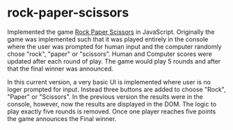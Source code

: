 # rock-paper-scissors
Implemented the game [Rock Paper Scissors](https://www.wikihow.com/Play-Rock,-Paper,-Scissors) in JavaScript. Originally the game was implemented such that it was played entirely in the console where the user was prompted for human input and the computer randomly chose "rock", "paper" or "scissors". Human and Computer scores were updated after each round of play. The game would play 5 rounds and after that the final winner was announced. 

In this current version, a very basic UI is implemented where user is no loger prompted for input. Instead three buttons are added to choose "Rock", "Paper" or "Scissors". In the previous version the results were in the console, however, now the results are displayed in the DOM. The logic to play exactly five rounds is removed. Once one player reaches five points the game announces the Final winner. 